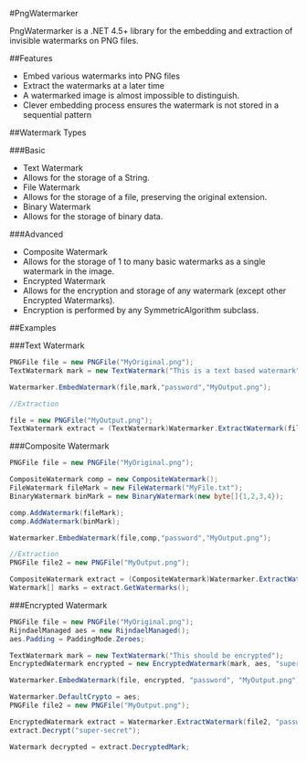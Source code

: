 #PngWatermarker 


PngWatermarker is a .NET 4.5+ library for the embedding and extraction of invisible watermarks on PNG files.

##Features

  - Embed various watermarks into PNG files
  - Extract the watermarks at a later time
  - A watermarked image is almost impossible to distinguish.
  - Clever embedding process ensures the watermark is not stored in a sequential pattern

##Watermark Types

###Basic
* Text Watermark
 * Allows for the storage of a String.
* File Watermark
 * Allows for the storage of a file, preserving the original extension.
* Binary Watermark
 * Allows for the storage of binary data. 

###Advanced
* Composite Watermark
 * Allows for the storage of 1 to many basic watermarks as a single watermark in the image.
* Encrypted Watermark
 * Allows for the encryption and storage of any watermark (except other Encrypted Watermarks).
 * Encryption is performed by any SymmetricAlgorithm subclass.

##Examples

###Text Watermark

```C#
PNGFile file = new PNGFile("MyOriginal.png");
TextWatermark mark = new TextWatermark("This is a text based watermark");

Watermarker.EmbedWatermark(file,mark,"password","MyOutput.png");

//Extraction

file = new PNGFile("MyOutput.png");
TextWatermark extract = (TextWatermark)Watermarker.ExtractWatermark(file,"password");

```

###Composite Watermark

```C#
PNGFile file = new PNGFile("MyOriginal.png");

CompositeWatermark comp = new CompositeWatermark();
FileWatermark fileMark = new FileWatermark("MyFile.txt");
BinaryWatermark binMark = new BinaryWatermark(new byte[]{1,2,3,4});

comp.AddWatermark(fileMark);
comp.AddWatermark(binMark);

Watermarker.EmbedWatermark(file,comp,"password","MyOutput.png");

//Extraction
PNGFile file2 = new PNGFile("MyOutput.png");

CompositeWatermark extract = (CompositeWatermark)Watermarker.ExtractWatermark(file2,"password");
Watermark[] marks = extract.GetWatermarks();

```

###Encrypted Watermark
```C#
PNGFile file = new PNGFile("MyOriginal.png");
RijndaelManaged aes = new RijndaelManaged();
aes.Padding = PaddingMode.Zeroes;

TextWatermark mark = new TextWatermark("This should be encrypted");
EncryptedWatermark encrypted = new EncryptedWatermark(mark, aes, "super-secret");

Watermarker.EmbedWatermark(file, encrypted, "password", "MyOutput.png");

Watermarker.DefaultCrypto = aes;
PNGFile file2 = new PNGFile("MyOutput.png");

EncryptedWatermark extract = Watermarker.ExtractWatermark(file2, "password");
extract.Decrypt("super-secret");

Watermark decrypted = extract.DecryptedMark;
```

